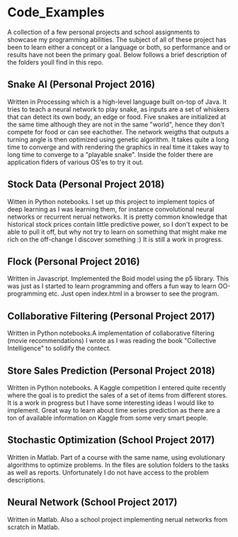 # Code_Examples
A collection of a few personal projects and school assignments to showcase my programming abilities. The subject of all of these project has been to learn either a concept or a language or both, so performance and or results have not been the primary goal. Below follows a brief description of the folders youll find in this repo. 


## Snake AI (Personal Project 2016)
Written in Processing which is a high-level language built on-top of Java. It tries to teach a neural network to play snake, as inputs are a set of whiskers that can detect its own body, an edge or food. Five snakes are initialized at the same time although they are not in the same "world", hence they don't compete for food or can see eachother. The network weigths that outputs a turning angle is then optimized using genetic algorithm. It takes quite a long time to converge and with rendering the graphics in real time it takes way to long time to converge to a "playable snake". Inside the folder there are application flders of various OS'es to try it out.

## Stock Data (Personal Project 2018)
Witten in Python notebooks. I set up this project to implement topics of deep learning as I was learning them, for instance convolutional neural networks or recurrent nerual networks. It is pretty common knowledge that historical stock prices contain little predictive power, so I don't expect to be able to pull it off, but why not try to learn on something that might make me rich on the off-change I discover something :) It is still a work in progress. 

## Flock (Personal Project 2016)
Written in Javascript. Implemented the Boid model using the p5 library. This was just as I started to learn programming and offers a fun way to learn OO-programming etc. Just open index.html in a browser to see the program. 

## Collaborative Filtering (Personal Project 2017)
Written in Python notebooks.A implementation of collaborative filtering (movie recommendations) I wrote as I was reading the book "Collective Intelligence" to solidify the contect. 

## Store Sales Prediction (Personal Project 2018)
Written in Python notebooks. A Kaggle competition I entered quite recently where the goal is to predict the sales of a set of items from different stores. It is a work in progress but I have some interesting ideas I would like to implement. Great way to learn about time series prediction as there are a ton of available information on Kaggle from some very smart people. 

## Stochastic Optimization (School Project 2017)
Written in Matlab. Part of a course with the same name, using evolutionary algorithms to optimize problems. In the files are solution folders to the tasks as well as reports. Unfortunately I do not have access to the problem descriptions. 

## Neural Network (School Project 2017)
Written in Matlab. Also a school project implementing nerual networks from scratch in Matlab. 



